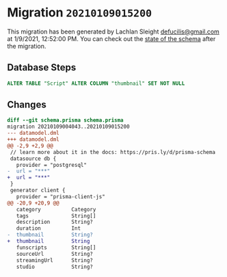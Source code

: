 # Migration `20210109015200`

This migration has been generated by Lachlan Sleight <defucilis@gmail.com> at 1/9/2021, 12:52:00 PM.
You can check out the [state of the schema](./schema.prisma) after the migration.

## Database Steps

```sql
ALTER TABLE "Script" ALTER COLUMN "thumbnail" SET NOT NULL
```

## Changes

```diff
diff --git schema.prisma schema.prisma
migration 20210109004043..20210109015200
--- datamodel.dml
+++ datamodel.dml
@@ -2,9 +2,9 @@
 // learn more about it in the docs: https://pris.ly/d/prisma-schema
 datasource db {
   provider = "postgresql"
-  url = "***"
+  url = "***"
 }
 generator client {
   provider = "prisma-client-js"
@@ -20,9 +20,9 @@
   category          Category
   tags              String[]
   description       String?
   duration          Int
-  thumbnail         String?
+  thumbnail         String
   funscripts        String[]
   sourceUrl         String?
   streamingUrl      String?
   studio            String?
```
